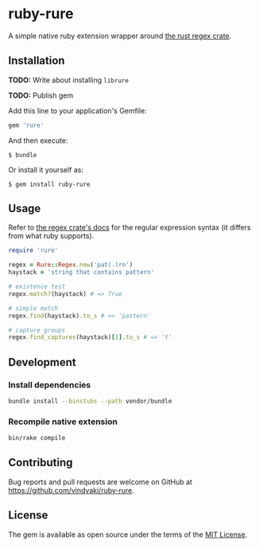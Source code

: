 # ruby-rure

A simple native ruby extension wrapper around [the rust regex crate](https://github.com/rust-lang/regex).

## Installation

**TODO:** Write about installing `librure`

**TODO:** Publish gem

Add this line to your application's Gemfile:

```ruby
gem 'rure'
```

And then execute:

    $ bundle

Or install it yourself as:

    $ gem install ruby-rure

## Usage

Refer to [the regex crate's docs](https://docs.rs/regex/1.0.0/regex/) for the regular expression syntax (it differs from what ruby supports).

```ruby
require 'rure'

regex = Rure::Regex.new('pat(.)rn')
haystack = 'string that contains pattern'

# existence test
regex.match?(haystack) # => True

# simple match
regex.find(haystack).to_s # => 'pattern'

# capture groups
regex.find_captures(haystack)[1].to_s # => 't'
```

## Development

### Install dependencies

```bash
bundle install --binstubs --path vendor/bundle
```

### Recompile native extension
```bash
bin/rake compile
```

## Contributing

Bug reports and pull requests are welcome on GitHub at https://github.com/vindvaki/ruby-rure.

## License

The gem is available as open source under the terms of the [MIT License](https://opensource.org/licenses/MIT).
